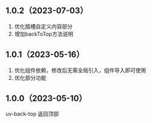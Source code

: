 ## 1.0.2（2023-07-03）
1. 优化插槽自定义内容部分
2. 增加backToTop方法说明
## 1.0.1（2023-05-16）
1. 优化组件依赖，修改后无需全局引入，组件导入即可使用
2. 优化部分功能
## 1.0.0（2023-05-10）
uv-back-top 返回顶部
